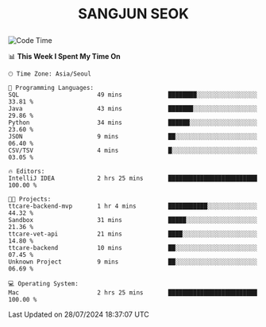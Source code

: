 <h1>
 <p align="center">
   SANGJUN SEOK
 </p>
</h1>

<!--START_SECTION:waka-->
![Code Time](http://img.shields.io/badge/Code%20Time-3%2C682%20hrs%2036%20mins-blue)

📊 **This Week I Spent My Time On** 

```text
🕑︎ Time Zone: Asia/Seoul

💬 Programming Languages: 
SQL                      49 mins             ████████░░░░░░░░░░░░░░░░░   33.81 % 
Java                     43 mins             ███████░░░░░░░░░░░░░░░░░░   29.86 % 
Python                   34 mins             ██████░░░░░░░░░░░░░░░░░░░   23.60 % 
JSON                     9 mins              ██░░░░░░░░░░░░░░░░░░░░░░░   06.40 % 
CSV/TSV                  4 mins              █░░░░░░░░░░░░░░░░░░░░░░░░   03.05 % 

🔥 Editors: 
IntelliJ IDEA            2 hrs 25 mins       █████████████████████████   100.00 % 

🐱‍💻 Projects: 
ttcare-backend-mvp       1 hr 4 mins         ███████████░░░░░░░░░░░░░░   44.32 % 
Sandbox                  31 mins             █████░░░░░░░░░░░░░░░░░░░░   21.36 % 
ttcare-vet-api           21 mins             ████░░░░░░░░░░░░░░░░░░░░░   14.80 % 
ttcare-backend           10 mins             ██░░░░░░░░░░░░░░░░░░░░░░░   07.45 % 
Unknown Project          9 mins              ██░░░░░░░░░░░░░░░░░░░░░░░   06.69 % 

💻 Operating System: 
Mac                      2 hrs 25 mins       █████████████████████████   100.00 % 
```


 Last Updated on 28/07/2024 18:37:07 UTC
<!--END_SECTION:waka-->
